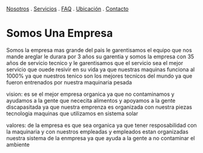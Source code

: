 [Nosotros](./nosotros.md) . [Servicios](./servicios.md) . [FAQ](FAQ.md) . [Ubicación](ubicacion.md) . [Contacto](./contacto.md)

# Somos Una Empresa
Somos la empresa mas grande del pais le garentisamos el equipo que nos mande areglar le durara por 3 años su garentia y somos la empresa con 35 años de servicio tecnico y le garentisamos que el servicio sea el mejor servicio que ouede resivir en su vida ya que nuestras maquinas funciona al 1000% ya que nuestros tenico son los mejores tecnicos del mundo ya que fueron entrenados por nuestra maquinaria pesada

vision: es se el mejor empresa organica ya que no contaminamos y ayudamos a la gente que nececita alimentos y apoyamos a la gente discapasitada ya que nuestra emprenza es organizada con nuestra piezas tecnologia maquinas que utilizamos en sistema solar

valores: de la empresa es que sea organica ya que tener resposabilidad con la maquinaria y con nuestros empleadas y empleados estan organizadas nuestra sistema de la enmpresa ya que ayuda a la gente a no contaminar el ambiente


